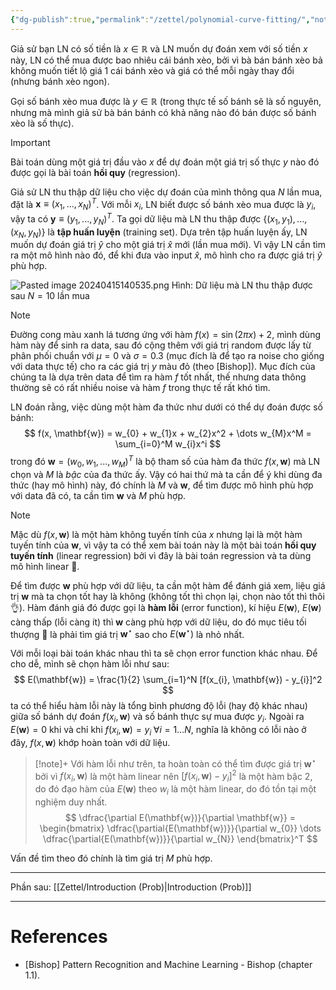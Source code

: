 ```yaml
---
{"dg-publish":true,"permalink":"/zettel/polynomial-curve-fitting/","noteIcon":"📝","created":"2024-04-15T11:06:21.892+07:00","updated":"2024-04-22T12:41:57.122+07:00"}
---
```


Giả sử bạn LN có số tiền là $x \in \mathbb{R}$ và LN muốn dự đoán xem với số tiền $x$ này, LN có thể mua được bao nhiêu cái bánh xèo, bởi vì bà bán bánh xèo bả không muốn tiết lộ giá 1 cái bánh xèo và giá có thể mỗi ngày thay đổi (nhưng bánh xèo ngon).

Gọi số bánh xèo mua được là $y \in \mathbb{R}$ (trong thực tế số bánh sẽ là số nguyên, nhưng mà mình giả sử bà bán bánh có khả năng nào đó bán được số bánh xèo là số thực).

>[!important]
>Bài toán dùng một giá trị đầu vào $x$ để dự đoán một giá trị số thực $y$ nào đó được gọi là bài toán **hồi quy** (regression).

Giả sử LN thu thập dữ liệu cho việc dự đoán của mình thông qua $N$ lần mua, đặt là $\mathbf{x} \equiv (x_1, ..., x_N)^T$. Với mỗi $x_i$, LN biết được số bánh xèo mua được là $y_i$, vậy ta có $\mathbf{y} \equiv (y_1, ..., y_N)^T$. Ta gọi dữ liệu mà LN thu thập được $\{ (x_1, y_1), ..., (x_N, y_N) \}$ là **tập huấn luyện** (training set). Dựa trên tập huấn luyện ấy, LN muốn dự đoán giá trị $\hat{y}$ cho một giá trị $\hat{x}$ mới (lần mua mới). Vì vậy LN cần tìm ra một mô hình nào đó, để khi đưa vào input $\hat{x}$, mô hình cho ra được giá trị $\hat{y}$ phù hợp.

![Pasted image 20240415140535.png](/img/user/Attachment/Pasted%20image%2020240415140535.png)
Hình: Dữ liệu mà LN thu thập được sau $N = 10$ lần mua

>[!note]
>Đường cong màu xanh lá tương ứng với hàm $f(x) = \sin(2\pi x) + 2$, mình dùng hàm này để sinh ra data, sau đó cộng thêm với giá trị random được lấy từ phân phối chuẩn với $\mu = 0$ và $\sigma = 0.3$ (mục đích là để tạo ra noise cho giống với data thực tế) cho ra các giá trị $y$ màu đỏ (theo [Bishop]). Mục đích của chúng ta là dựa trên data để tìm ra hàm $f$ tốt nhất, thế nhưng data thông thường sẽ có rất nhiều noise và hàm $f$ trong thực tế rất khó tìm.

LN đoán rằng, việc dùng một hàm đa thức như dưới có thể dự đoán được số bánh:
$$
f(x, \mathbf{w}) = w_{0} + w_{1}x + w_{2}x^2 + \dots w_{M}x^M = \sum_{i=0}^M w_{i}x^i
$$
trong đó $\mathbf{w} = (w_0, w_1, ..., w_M)^T$ là bộ tham số của hàm đa thức $f(x, \mathbf{w})$ mà LN chọn và $M$ là *bậc* của đa thức ấy. Vậy có hai thứ mà ta cần để ý khi dùng đa thức (hay mô hình) này, đó chính là $M$ và $\mathbf{w}$, để tìm được mô hình phù hợp với data đã có, ta cần tìm $\mathbf{w}$ và $M$ phù hợp.

>[!note]
>Mặc dù $f(x, \mathbf{w})$ là một hàm không tuyến tính của $x$ nhưng lại là một hàm tuyến tính của $\mathbf{w}$, vì vậy ta có thể xem bài toán này là một bài toán **hồi quy tuyến tính** (linear regression) bởi vì đây là bài toán regression và ta dùng mô hình linear 🤯.

Để tìm được $\mathbf{w}$ phù hợp với dữ liệu, ta cần một hàm để đánh giá xem, liệu giá trị $\mathbf{w}$ mà ta chọn tốt hay là không (không tốt thì chọn lại, chọn nào tốt thì thôi 👌). Hàm đánh giá đó được gọi là **hàm lỗi** (error function), kí hiệu $E(\mathbf{w})$, $E(\mathbf{w})$ càng thấp (lỗi càng ít) thì $\mathbf{w}$ càng phù hợp với dữ liệu, do đó mục tiêu tối thượng 😤 là phải tìm giá trị $\mathbf{w}^\star$ sao cho $E(\mathbf{w}^\star)$ là nhỏ nhất.

Với mỗi loại bài toán khác nhau thì ta sẽ chọn error function khác nhau. Để cho dễ, mình sẽ chọn hàm lỗi như sau:
$$
E(\mathbf{w}) = \frac{1}{2} \sum_{i=1}^N [f(x_{i}, \mathbf{w}) - y_{i}]^2
$$
ta có thể hiểu hàm lỗi này là tổng bình phương độ lỗi (hay độ khác nhau) giữa số bánh dự đoán $f(x_i, \mathbf{w})$ và số bánh thực sự mua được $y_i$. Ngoài ra $E(\mathbf{w}) = 0$ khi và chỉ khi $f(x_{i}, \mathbf{w}) = y_{i} \hspace{3pt} \forall i = 1\dots N$, nghĩa là không có lỗi nào ở đây, $f(x, \mathbf{w})$ khớp hoàn toàn với dữ liệu.

>[!note]+
>Với hàm lỗi như trên, ta hoàn toàn có thể tìm được giá trị $\mathbf{w}^\star$ bởi vì $f(x_i, \mathbf{w})$ là một hàm linear nên $[f(x_{i}, \mathbf{w}) - y_{i}]^2$ là một hàm bậc 2, do đó đạo hàm của $E(\mathbf{w})$ theo $w_i$ là một hàm linear, do đó tồn tại một nghiệm duy nhất.
>$$
\dfrac{\partial E(\mathbf{w})}{\partial \mathbf{w}} = \begin{bmatrix}
\dfrac{\partial{E(\mathbf{w})}}{\partial w_{0}} \dots 
\dfrac{\partial{E(\mathbf{w})}}{\partial w_{N}}
\end{bmatrix}^T
>$$

Vấn đề tìm theo đó chính là tìm giá trị $M$ phù hợp. 

---

Phần sau: [[Zettel/Introduction (Prob)\|Introduction (Prob)]]

---
# References

- [Bishop] Pattern Recognition and Machine Learning - Bishop (chapter 1.1).
